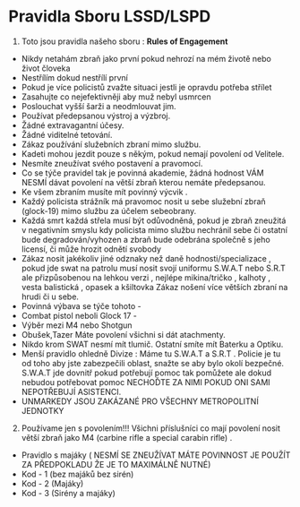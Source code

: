 ﻿


# Pravidla Sboru LSSD/LSPD
1.  Toto jsou pravidla našeho sboru :
 __Rules of Engagement__
 - Nikdy netahám zbraň jako první pokud nehrozí na mém životě nebo život človeka 
 - Nestřílím dokud nestřílí první 
 - Pokud je více policistů zvažte situaci jestli je opravdu potřeba střílet
 -  Zasahujte co nejefektivněji aby muž nebyl usmrcen 
 - Poslouchat vyšší šarži a neodmlouvat jim.
 -  Používat předepsanou výstroj a výzbroj.
 -  Žádné extravagantní účesy. 
 - Žádné viditelné tetování. 
 - Zákaz používání služebních zbraní mimo službu. 
 - Kadeti mohou jezdit pouze s někým, pokud nemají povolení od Velitele. 
 - Nesmíte zneužívat svého postavení a pravomocí.
 -  Co se týče pravidel tak je povinná akademie, žádná hodnost VÁM NESMÍ dávat povolení na větší zbraň kterou nemáte předepsanou.
 -  Ke všem zbraním musíte mít povinný výcvik . 
 - Každý policista strážník má pravomoc nosit u sebe služební zbraň (glock-19) mimo službu za účelem sebeobrany.
 -  Každá smrt každá střela musí být odůvodněná, pokud je zbraň zneužitá v negativním smyslu kdy policista mimo službu nechránil sebe či ostatní bude degradován/vyhozen a zbraň bude odebrána společně s jeho licensí, či může hrozit odnětí svobody 
 -  Zákaz nosit jakékoliv jiné odznaky než daně hodnosti/specializace , pokud jde swat na patrolu musí nosit svojí uniformu S.W.A.T nebo S.R.T ale přizpůsobenou na lehkou verzi , nejlépe mikina/tričko , kalhoty , vesta balistická , opasek a kšiltovka Zákaz nošení více větších zbraní na hrudi či u sebe.
 -  Povinná výbava se týče tohoto -
 - Combat pistol neboli Glock 17 -
 - Výběr mezi M4 nebo Shotgun 
 - Obušek,Tazer Máte povolení všichni si dát atachmenty.
 - Nikdo krom SWAT nesmí mít tlumič. Ostatní smíte mít Baterku a Optiku. 
 - Menší pravidlo ohledně Divize : Máme tu S.W.A.T a S.R.T . Policie je tu od toho aby jste zabezpečili oblast, snažte se aby bylo okolí bezpečné. S.W.A.T jde dovnitř pokud potřebují pomoc tak pomůžete ale dokud nebudou potřebovat pomoc NECHOĎTE ZA NIMI POKUD ONI SAMI NEPOTŘEBUJÍ ASISTENCI. 
 - UNMARKEDY JSOU ZAKÁZANÉ PRO VŠECHNY METROPOLITNÍ JEDNOTKY
    
    
2.    Používame jen s povolením!!! Všichni příslušníci co mají povolení nosit větší zbraň jako M4 (carbine rifle a special carabin rifle) . 

- Pravidlo s majáky ( NESMÍ SE ZNEUŽÍVAT MÁTE POVINNOST JE POUŽÍT ZA PŘEDPOKLADU ŽE JE TO MAXIMÁLNĚ NUTNÉ) 
- Kod - 1 (bez majáků bez sirén) 
- Kod - 2 (Majáky) 
- Kod - 3 (Sirény a majáky)
